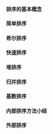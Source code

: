 #### 排序的基本概念

#### 简单排序

#### 希尔排序

#### 快速排序

#### 堆排序

#### 归并排序

#### 基数排序

#### 内部排序方法小结

#### 外部排序